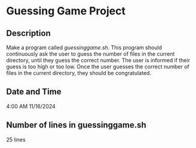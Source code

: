 # Guessing Game Project

## Description
Make a program called *guessinggame.sh*. This program should continuously ask the user to guess the number of files in the current directory, until they guess the correct number. The user is informed if their guess is too high or too low. Once the user guesses the correct number of files in the current directory, they should be congratulated.

## Date and Time
4:00 AM 11/16/2024

## Number of lines in guessinggame.sh
25 lines
